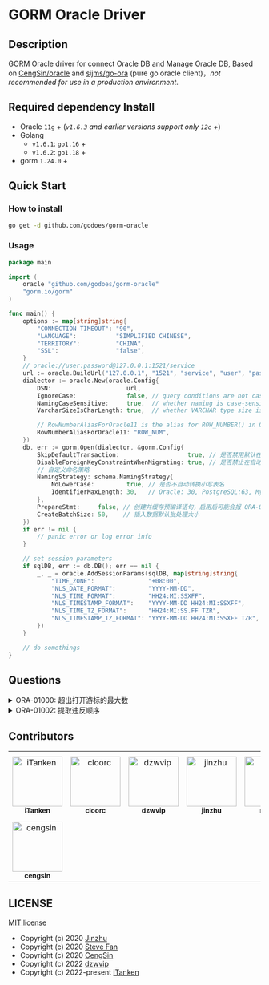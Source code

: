 # GORM Oracle Driver

## Description

GORM Oracle driver for connect Oracle DB and Manage Oracle DB, Based on [CengSin/oracle](https://github.com/CengSin/oracle)
and [sijms/go-ora](https://github.com/sijms/go-ora) (pure go oracle client)，*not recommended for use in a production environment*.

## Required dependency Install

- Oracle `11g` + (*`v1.6.3` and earlier versions support only `12c` +*)
- Golang
  - `v1.6.1`: `go1.16` +
  - `v1.6.2`: `go1.18` +
- gorm `1.24.0` +

## Quick Start

### How to install 

```bash
go get -d github.com/godoes/gorm-oracle
```

### Usage

```go
package main

import (
	oracle "github.com/godoes/gorm-oracle"
	"gorm.io/gorm"
)

func main() {
	options := map[string]string{
		"CONNECTION TIMEOUT": "90",
		"LANGUAGE":           "SIMPLIFIED CHINESE",
		"TERRITORY":          "CHINA",
		"SSL":                "false",
	}
	// oracle://user:password@127.0.0.1:1521/service
	url := oracle.BuildUrl("127.0.0.1", "1521", "service", "user", "password", options)
	dialector := oracle.New(oracle.Config{
		DSN:                     url,
		IgnoreCase:              false, // query conditions are not case-sensitive
		NamingCaseSensitive:     true,  // whether naming is case-sensitive
		VarcharSizeIsCharLength: true,  // whether VARCHAR type size is character length, defaulting to byte length

		// RowNumberAliasForOracle11 is the alias for ROW_NUMBER() in Oracle 11g, defaulting to ROW_NUM
		RowNumberAliasForOracle11: "ROW_NUM",
	})
	db, err := gorm.Open(dialector, &gorm.Config{
		SkipDefaultTransaction:                   true, // 是否禁用默认在事务中执行单次创建、更新、删除操作
		DisableForeignKeyConstraintWhenMigrating: true, // 是否禁止在自动迁移或创建表时自动创建外键约束
		// 自定义命名策略
		NamingStrategy: schema.NamingStrategy{
			NoLowerCase:         true, // 是否不自动转换小写表名
			IdentifierMaxLength: 30,   // Oracle: 30, PostgreSQL:63, MySQL: 64, SQL Server、SQLite、DM: 128
		},
		PrepareStmt:     false, // 创建并缓存预编译语句，启用后可能会报 ORA-01002 错误
		CreateBatchSize: 50,    // 插入数据默认批处理大小
	})
	if err != nil {
		// panic error or log error info
	}

	// set session parameters
	if sqlDB, err := db.DB(); err == nil {
		_, _ = oracle.AddSessionParams(sqlDB, map[string]string{
			"TIME_ZONE":               "+08:00",                       // ALTER SESSION SET TIME_ZONE = '+08:00';
			"NLS_DATE_FORMAT":         "YYYY-MM-DD",                   // ALTER SESSION SET NLS_DATE_FORMAT = 'YYYY-MM-DD';
			"NLS_TIME_FORMAT":         "HH24:MI:SSXFF",                // ALTER SESSION SET NLS_TIME_FORMAT = 'HH24:MI:SS.FF3';
			"NLS_TIMESTAMP_FORMAT":    "YYYY-MM-DD HH24:MI:SSXFF",     // ALTER SESSION SET NLS_TIMESTAMP_FORMAT = 'YYYY-MM-DD HH24:MI:SS.FF3';
			"NLS_TIME_TZ_FORMAT":      "HH24:MI:SS.FF TZR",            // ALTER SESSION SET NLS_TIME_TZ_FORMAT = 'HH24:MI:SS.FF3 TZR';
			"NLS_TIMESTAMP_TZ_FORMAT": "YYYY-MM-DD HH24:MI:SSXFF TZR", // ALTER SESSION SET NLS_TIMESTAMP_TZ_FORMAT = 'YYYY-MM-DD HH24:MI:SS.FF3 TZR';
		})
	}

	// do somethings
}

```

## Questions

<!--suppress HtmlDeprecatedAttribute -->
<details>
<summary>ORA-01000: 超出打开游标的最大数</summary>

> ORA-00604: 递归 SQL 级别 1 出现错误
> 
> ORA-01000: 超出打开游标的最大数

```shell
show parameter OPEN_CURSORS;
```

```sql
alter system set OPEN_CURSORS = 1000; -- or bigger
commit;
```

</details>

<details>
<summary>ORA-01002: 提取违反顺序</summary>

> 如果重复执行同一查询，第一次查询成功，第二次报 `ORA-01002` 错误，可能是因为启用了 `PrepareStmt`，关闭此配置即可。

推荐配置：

```go
&gorm.Config{
    SkipDefaultTransaction:                   true, // 是否禁用默认在事务中执行单次创建、更新、删除操作
    DisableForeignKeyConstraintWhenMigrating: true, // 是否禁止在自动迁移或创建表时自动创建外键约束
    // 自定义命名策略
    NamingStrategy: schema.NamingStrategy{
        NoLowerCase:         true, // 是否不自动转换小写表名
        IdentifierMaxLength: 30,   // Oracle: 30, PostgreSQL:63, MySQL: 64, SQL Server、SQLite、DM: 128
    },
    PrepareStmt:     false, // 创建并缓存预编译语句，启用后可能会报 ORA-01002 错误
    CreateBatchSize: 50,    // 插入数据默认批处理大小
}
```

</details>

## Contributors

<!-- readme: collaborators,cloorc,dzwvip,jinzhu,miclle,stevefan1999-personal,CengSin,zhangzetao/- -start -->
<table>
<tr>
    <td align="center">
        <a href="https://github.com/iTanken">
            <img src="https://avatars.githubusercontent.com/u/23544702?v=4" width="100;" alt="iTanken"/>
            <br />
            <sub><b>iTanken</b></sub>
        </a>
    </td>
    <td align="center">
        <a href="https://github.com/cloorc">
            <img src="https://avatars.githubusercontent.com/u/13597105?v=4" width="100;" alt="cloorc"/>
            <br />
            <sub><b>cloorc</b></sub>
        </a>
    </td>
    <td align="center">
        <a href="https://github.com/dzwvip">
            <img src="https://avatars.githubusercontent.com/u/17947637?v=4" width="100;" alt="dzwvip"/>
            <br />
            <sub><b>dzwvip</b></sub>
        </a>
    </td>
    <td align="center">
        <a href="https://github.com/jinzhu">
            <img src="https://avatars.githubusercontent.com/u/6843?v=4" width="100;" alt="jinzhu"/>
            <br />
            <sub><b>jinzhu</b></sub>
        </a>
    </td>
    <td align="center">
        <a href="https://github.com/miclle">
            <img src="https://avatars.githubusercontent.com/u/186694?v=4" width="100;" alt="miclle"/>
            <br />
            <sub><b>miclle</b></sub>
        </a>
    </td>
    <td align="center">
        <a href="https://github.com/stevefan1999-personal">
            <img src="https://avatars.githubusercontent.com/u/29133953?v=4" width="100;" alt="stevefan1999-personal"/>
            <br />
            <sub><b>stevefan1999-personal</b></sub>
        </a>
    </td></tr>
<tr>
    <td align="center">
        <a href="https://github.com/cengsin">
            <img src="https://avatars.githubusercontent.com/u/23357893?v=4" width="100;" alt="cengsin"/>
            <br />
            <sub><b>cengsin</b></sub>
        </a>
    </td></tr>
</table>
<!-- readme: collaborators,cloorc,dzwvip,jinzhu,miclle,stevefan1999-personal,CengSin,zhangzetao/- -end -->

## LICENSE

[MIT license](./LICENSE)

- Copyright (c) 2020 [Jinzhu](https://github.com/jinzhu)
- Copyright (c) 2020 [Steve Fan](https://github.com/stevefan1999-personal)
- Copyright (c) 2020 [CengSin](https://github.com/CengSin)
- Copyright (c) 2022 [dzwvip](https://github.com/dzwvip)
- Copyright (c) 2022-present [iTanken](https://github.com/iTanken)
